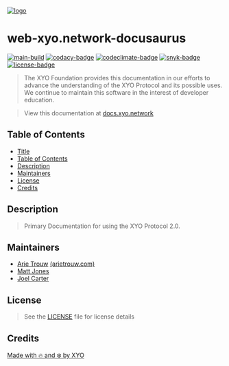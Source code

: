 [![logo][]](https://xyo.network)

# web-xyo.network-docusaurus

[![main-build][]][main-build-link]
[![codacy-badge][]][codacy-link]
[![codeclimate-badge][]][codeclimate-link]
[![snyk-badge][]][snyk-link]
[![license-badge][]][license-link]


> The XYO Foundation provides this documentation in our efforts to
> advance the understanding of the XYO Protocol and its possible uses.
> We continue to maintain this software in the interest of developer education.

> View this documentation at [docs.xyo.network](https://docs.xyo.network)

## Table of Contents
-   [Title](#web-xyo.network-docusaurus)
-   [Table of Contents](#table-of-contents)
-   [Description](#description)
-   [Maintainers](#maintainers)
-   [License](#license)
-   [Credits](#credits)

## Description

> Primary Documentation for using the XYO Protocol 2.0.

## Maintainers

-   [Arie Trouw](https://github.com/arietrouw) [(arietrouw.com)](https://arietrouw.com)
-   [Matt Jones](https://github.com/jonesmac)
-   [Joel Carter](https://github.com/JoelBCarter)

## License

> See the [LICENSE](https://raw.githubusercontent.com/XYOracleNetwork/web-xyo.network-docusaurus/main/LICENSE)
> file for license details

## Credits

[Made with 🔥 and ❄️ by XYO](https://xyo.network)

[logo]: https://cdn.xy.company/img/brand/XYO_full_colored.png

[main-build]: https://github.com/XYOracleNetwork/web-xyo.network-docusaurus/actions/workflows/build.yml/badge.svg
[main-build-link]: https://github.com/XYOracleNetwork/web-xyo.network-docusaurus/actions/workflows/build.yml

[codacy-badge]: https://app.codacy.com/project/badge/Grade/ba1f344ae34e4bfe999331cf4e27b9f5
[codacy-link]: https://www.codacy.com/gh/XYOracleNetwork/web-xyo.network-docusaurus/dashboard?utm_source=github.com&utm_medium=referral&utm_content=XYOracleNetwork/web-xyo.network-docusaurus&utm_campaign=Badge_Grade

[codeclimate-badge]: https://api.codeclimate.com/v1/badges/0e76349c9541f3866948/maintainability
[codeclimate-link]: https://codeclimate.com/github/XYOracleNetwork/web-xyo.network-docusaurus/maintainability

[snyk-badge]: https://snyk.io/test/github/XYOracleNetwork/web-xyo.network-docusaurus/badge.svg?targetFile=package.json
[snyk-link]: https://snyk.io/test/github/XYOracleNetwork/web-xyo.network-docusaurus?targetFile=package.json

[license-badge]: https://img.shields.io/github/license/XYOracleNetwork/web-xyo.network-docusaurus
[license-link]: https://github.com/XYOracleNetwork/web-xyo.network-docusaurus/blob/main/LICENSE